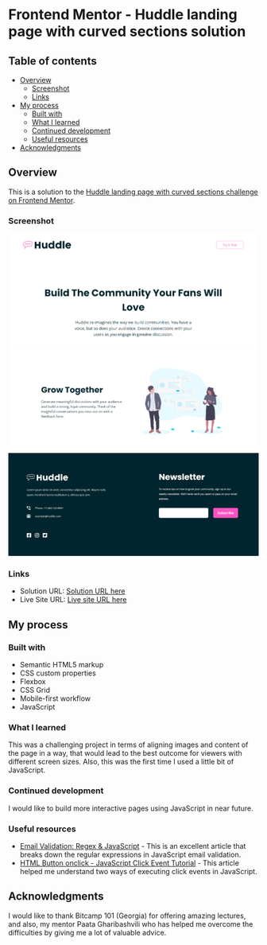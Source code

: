 # Frontend Mentor - Huddle landing page with curved sections solution

## Table of contents

- [Overview](#overview)
  - [Screenshot](#screenshot)
  - [Links](#links)
- [My process](#my-process)
  - [Built with](#built-with)
  - [What I learned](#what-i-learned)
  - [Continued development](#continued-development)
  - [Useful resources](#useful-resources)
- [Acknowledgments](#acknowledgments)

## Overview

This is a solution to the [Huddle landing page with curved sections challenge on Frontend Mentor](https://www.frontendmentor.io/challenges/huddle-landing-page-with-curved-sections-5ca5ecd01e82137ec91a50f2).

### Screenshot

![](./images/screenshot1.png)
![](./images/screenshot2.png)
![](./images/screenshot3.png)

### Links

- Solution URL: [Solution URL here](https://github.com/NunuAbuashvili/Huddle-Landing-Page-with-Curved-Sections.git)
- Live Site URL: [Live site URL here](https://nunuabuashvili.github.io/Huddle-Landing-Page-with-Curved-Sections/)

## My process

### Built with

- Semantic HTML5 markup
- CSS custom properties
- Flexbox
- CSS Grid
- Mobile-first workflow
- JavaScript

### What I learned

This was a challenging project in terms of aligning images and content of the page in a way, that would lead to the best outcome for viewers with different screen sizes. Also, this was the first time I used a little bit of JavaScript.

### Continued development

I would like to build more interactive pages using JavaScript in near future.

### Useful resources

- [Email Validation: Regex & JavaScript](https://www.abstractapi.com/guides/email-validation-regex-javascript) - This is an excellent article that breaks down the regular expressions in JavaScript email validation.
- [HTML Button onclick - JavaScript Click Event Tutorial](https://www.freecodecamp.org/news/html-button-onclick-javascript-click-event-tutorial/) - This article helped me understand two ways of executing click events in JavaScript.

## Acknowledgments

I would like to thank Bitcamp 101 (Georgia) for offering amazing lectures, and also, my mentor Paata Gharibashvili who has helped me overcome the difficulties by giving me a lot of valuable advice.
